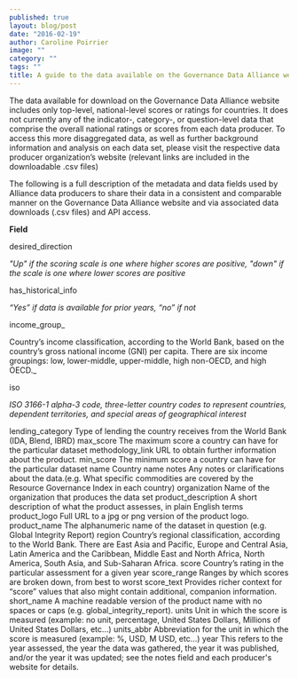 ```yaml
---
published: true
layout: blog/post
date: "2016-02-19"
author: Caroline Poirrier
image: ""
category: ""
tags: ""
title: A guide to the data available on the Governance Data Alliance website
---
```


The data available for download on the Governance Data Alliance website includes only top-level, national-level scores or ratings for countries. It does not currently any of the indicator-, category-, or question-level data that comprise the overall national ratings or scores from each data producer. To access this more disaggregated data, as well as further background information and analysis on each data set, please visit the respective data producer organization’s website (relevant links are included in the downloadable .csv files)

The following is a full description of the metadata and data fields used by Alliance data producers to share their data in a consistent and comparable manner on the Governance Data Alliance website and via associated data downloads (.csv files) and API access.


**Field**						

desired_direction				

_"Up" if the scoring scale is one where higher scores are 										positive, "down" if the scale is one where lower scores are 									positive_

has_historical_info			

_“Yes” if data is available for prior years, “no” if not_

income_group_

Country’s income classification, according to the World Bank, 									based on the country’s gross national income (GNI) per capita. 									There are six income groupings: low, lower-middle, upper-middle, 								 high non-OECD, and high OECD._

iso							

_ISO 3166-1 alpha-3 code, three-letter country codes to represent 								 countries, dependent territories, and special areas of 										geographical interest_

lending_category
Type of lending the country receives from the World Bank (IDA, Blend, IBRD)
max_score
The maximum score a country can have for the particular dataset
methodology_link
URL to obtain further information about the product.
min_score
The minimum score a country can have for the particular dataset
name
Country name
notes
Any notes or clarifications about the data.(e.g. What specific commodities are covered by the Resource Governance Index in each country)
organization
Name of the organization that produces the data set
product_description
A short description of what the product assesses, in plain English terms
product_logo
Full URL to a jpg or png version of the product logo.  
product_name
The alphanumeric name of the dataset in question (e.g. Global Integrity Report)
region
Country’s regional classification, according to the World Bank. There are East Asia and Pacific, Europe and Central Asia, Latin America and the Caribbean, Middle East and North Africa, North America, South Asia, and Sub-Saharan Africa.
score
Country’s rating in the particular assessment for a given year
score_range
Ranges by which scores are broken down, from best to worst
score_text
Provides richer context for “score” values that also might contain additional, companion information.
short_name
A machine readable version of the product name with no spaces or caps (e.g. global_integrity_report).
units
Unit in which the score is measured (example: no unit, percentage, United States Dollars, Millions of United States Dollars, etc…)
units_abbr
Abbreviation for the unit in which the score is measured (example: %, USD, M USD, etc…)
year
This refers to the year assessed, the year the data was gathered, the year it was published, and/or the year it was updated; see the notes field and each producer's website for details.




